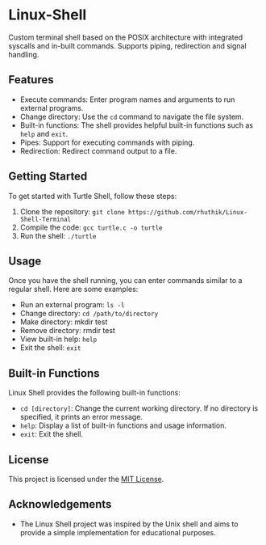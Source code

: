 # Linux-Shell
Custom terminal shell based on the POSIX architecture with integrated syscalls and in-built commands. Supports piping, redirection and signal handling.

## Features

- Execute commands: Enter program names and arguments to run external programs.
- Change directory: Use the `cd` command to navigate the file system.
- Built-in functions: The shell provides helpful built-in functions such as `help` and `exit`.
- Pipes: Support for executing commands with piping.
- Redirection: Redirect command output to a file.

## Getting Started

To get started with Turtle Shell, follow these steps:

1. Clone the repository: `git clone https://github.com/rhuthik/Linux-Shell-Terminal`
2. Compile the code: `gcc turtle.c -o turtle`
3. Run the shell: `./turtle`

## Usage

Once you have the shell running, you can enter commands similar to a regular shell. Here are some examples:

- Run an external program: `ls -l`
- Change directory: `cd /path/to/directory`
- Make directory: mkdir test
- Remove directory: rmdir test
- View built-in help: `help`
- Exit the shell: `exit`

## Built-in Functions

Linux Shell provides the following built-in functions:

- `cd [directory]`: Change the current working directory. If no directory is specified, it prints an error message.
- `help`: Display a list of built-in functions and usage information.
- `exit`: Exit the shell.

## License

This project is licensed under the [MIT License](LICENSE).

## Acknowledgements

- The Linux Shell project was inspired by the Unix shell and aims to provide a simple implementation for educational purposes.

